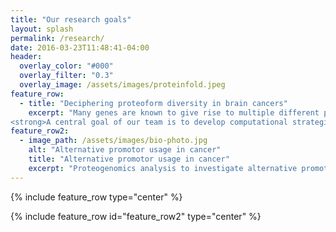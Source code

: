 ```yaml
---
title: "Our research goals"
layout: splash
permalink: /research/
date: 2016-03-23T11:48:41-04:00
header:
  overlay_color: "#000"
  overlay_filter: "0.3"
  overlay_image: /assets/images/proteinfold.jpeg
feature_row:
  - title: "Deciphering proteoform diversity in brain cancers"
    excerpt: "Many genes are known to give rise to multiple different protein products, also called proteoforms, that differ in their primary amino acid sequence and associated modifications. These can be derived from molecular diversification on all levels along the axis of gene expression ([Bludau & Aebersold, 2020](https://www.nature.com/articles/s41580-020-0231-2)). Although the expression of alternative proteoforms is of immense functional importance, they are challenging to detect and are frequently neglected. This is particularly critical in the context of cancer. Here, molecular diversity is further expanded by different types of cancer-driven alterations.<br><br>
<strong>A central goal of our team is to develop computational strategies for the systematic detection of proteoforms based on AI-powered multi-omics data integration.</strong> Being embedded within the diagnostic Department of Neuropathology, we specifically focus on the detection of brain cancer specific proteoforms. Here, the ultimate goal is to identify new targetable lesions that have the potential to improve patient care."
feature_row2:
  - image_path: /assets/images/bio-photo.jpg
    alt: "Alternative promotor usage in cancer"
    title: "Alternative promotor usage in cancer"
    excerpt: "Proteogenomics analysis to investigate alternative promotor usage in IDH-mutant gliomas"
---
```


{% include feature_row type="center" %}

{% include feature_row id="feature_row2" type="center" %}
